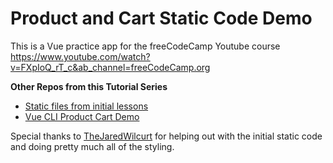# Product and Cart Static Code Demo

This is a Vue practice app for the freeCodeCamp Youtube course
https://www.youtube.com/watch?v=FXpIoQ_rT_c&ab_channel=freeCodeCamp.org

**Other Repos from this Tutorial Series**

- [Static files from initial lessons](https://github.com/gwenf/vue3-fcc-course-static-code)
- [Vue CLI Product Cart Demo](https://github.com/gwenf/vue3-fcc-course-vue-cli-product-cart-demo)

Special thanks to [TheJaredWilcurt](https://github.com/TheJaredWilcurt) for helping out with the initial static code and doing pretty much all of the styling.
